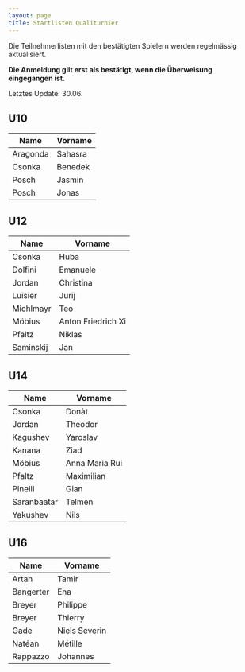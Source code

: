 ```yaml
---
layout: page
title: Startlisten Qualiturnier
---
```


Die Teilnehmerlisten mit den bestätigten Spielern werden regelmässig aktualisiert.

**Die Anmeldung gilt erst als bestätigt, wenn die Überweisung eingegangen ist.**

Letztes Update: 30.06.

## U10

| Name     | Vorname |
|----------|---------|
| Aragonda | Sahasra |
| Csonka   | Benedek |
| Posch    | Jasmin  |
| Posch    | Jonas   |



## U12

| Name      | Vorname           |
|-----------|-------------------|
| Csonka    | Huba              |
| Dolfini   | Emanuele          |
| Jordan    | Christina         |
| Luisier   | Jurij             |
| Michlmayr | Teo               |
| Möbius    | Anton Friedrich Xi|
| Pfaltz    | Niklas            |
| Saminskij | Jan               |


## U14

| Name        | Vorname          |
|-------------|------------------|
| Csonka      | Donàt            |
| Jordan      | Theodor          |
| Kagushev    | Yaroslav         |
| Kanana      | Ziad             |
| Möbius      | Anna Maria Rui   |
| Pfaltz      | Maximilian       |
| Pinelli     | Gian             |
| Saranbaatar | Telmen           |
| Yakushev    | Nils             |


## U16

| Name       | Vorname        |
|------------|----------------|
| Artan      | Tamir          |
| Bangerter  | Ena            |
| Breyer     | Philippe       |
| Breyer     | Thierry        |
| Gade       | Niels Severin  |
| Natéan     | Métille        |
| Rappazzo   | Johannes       |



